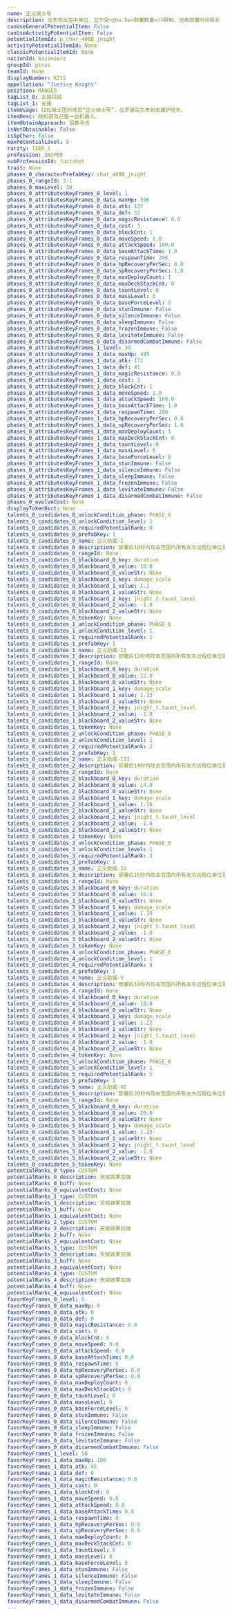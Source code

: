 ```yaml
---
name: 正义骑士号
description: 优先攻击空中单位，且不受<@ba.kw>部署数量</>限制，但再部署时间极长
canUseGeneralPotentialItem: False
canUseActivityPotentialItem: False
potentialItemId: p_char_4000_jnight
activityPotentialItemId: None
classicPotentialItemId: None
nationId: kazimierz
groupId: pinus
teamId: None
displayNumber: KZ15
appellation: "Justice Knight"
position: RANGED
tagList_0: 支援机械
tagList_1: 支援
itemUsage: 红松骑士团的成员“正义骑士号”，在罗德岛负责射击援护任务。
itemDesc: 她知道自己是一台机器人。
itemObtainApproach: 招募寻访
isNotObtainable: False
isSpChar: False
maxPotentialLevel: 5
rarity: TIER_1
profession: SNIPER
subProfessionId: fastshot
trait: None
phases_0_characterPrefabKey: char_4000_jnight
phases_0_rangeId: 3-1
phases_0_maxLevel: 30
phases_0_attributesKeyFrames_0_level: 1
phases_0_attributesKeyFrames_0_data_maxHp: 396
phases_0_attributesKeyFrames_0_data_atk: 137
phases_0_attributesKeyFrames_0_data_def: 32
phases_0_attributesKeyFrames_0_data_magicResistance: 0.0
phases_0_attributesKeyFrames_0_data_cost: 3
phases_0_attributesKeyFrames_0_data_blockCnt: 1
phases_0_attributesKeyFrames_0_data_moveSpeed: 1.0
phases_0_attributesKeyFrames_0_data_attackSpeed: 100.0
phases_0_attributesKeyFrames_0_data_baseAttackTime: 1.0
phases_0_attributesKeyFrames_0_data_respawnTime: 200
phases_0_attributesKeyFrames_0_data_hpRecoveryPerSec: 0.0
phases_0_attributesKeyFrames_0_data_spRecoveryPerSec: 1.0
phases_0_attributesKeyFrames_0_data_maxDeployCount: 1
phases_0_attributesKeyFrames_0_data_maxDeckStackCnt: 0
phases_0_attributesKeyFrames_0_data_tauntLevel: 0
phases_0_attributesKeyFrames_0_data_massLevel: 0
phases_0_attributesKeyFrames_0_data_baseForceLevel: 0
phases_0_attributesKeyFrames_0_data_stunImmune: False
phases_0_attributesKeyFrames_0_data_silenceImmune: False
phases_0_attributesKeyFrames_0_data_sleepImmune: False
phases_0_attributesKeyFrames_0_data_frozenImmune: False
phases_0_attributesKeyFrames_0_data_levitateImmune: False
phases_0_attributesKeyFrames_0_data_disarmedCombatImmune: False
phases_0_attributesKeyFrames_1_level: 30
phases_0_attributesKeyFrames_1_data_maxHp: 495
phases_0_attributesKeyFrames_1_data_atk: 172
phases_0_attributesKeyFrames_1_data_def: 41
phases_0_attributesKeyFrames_1_data_magicResistance: 0.0
phases_0_attributesKeyFrames_1_data_cost: 3
phases_0_attributesKeyFrames_1_data_blockCnt: 1
phases_0_attributesKeyFrames_1_data_moveSpeed: 1.0
phases_0_attributesKeyFrames_1_data_attackSpeed: 100.0
phases_0_attributesKeyFrames_1_data_baseAttackTime: 1.0
phases_0_attributesKeyFrames_1_data_respawnTime: 200
phases_0_attributesKeyFrames_1_data_hpRecoveryPerSec: 0.0
phases_0_attributesKeyFrames_1_data_spRecoveryPerSec: 1.0
phases_0_attributesKeyFrames_1_data_maxDeployCount: 1
phases_0_attributesKeyFrames_1_data_maxDeckStackCnt: 0
phases_0_attributesKeyFrames_1_data_tauntLevel: 0
phases_0_attributesKeyFrames_1_data_massLevel: 0
phases_0_attributesKeyFrames_1_data_baseForceLevel: 0
phases_0_attributesKeyFrames_1_data_stunImmune: False
phases_0_attributesKeyFrames_1_data_silenceImmune: False
phases_0_attributesKeyFrames_1_data_sleepImmune: False
phases_0_attributesKeyFrames_1_data_frozenImmune: False
phases_0_attributesKeyFrames_1_data_levitateImmune: False
phases_0_attributesKeyFrames_1_data_disarmedCombatImmune: False
phases_0_evolveCost: None
displayTokenDict: None
talents_0_candidates_0_unlockCondition_phase: PHASE_0
talents_0_candidates_0_unlockCondition_level: 1
talents_0_candidates_0_requiredPotentialRank: 0
talents_0_candidates_0_prefabKey: 1
talents_0_candidates_0_name: 正义助威·I
talents_0_candidates_0_description: 部署后10秒内攻击范围内所有友方远程位单位更不容易被攻击且敌方空中单位获得10%的<$ba.fragile>脆弱</>效果
talents_0_candidates_0_rangeId: None
talents_0_candidates_0_blackboard_0_key: duration
talents_0_candidates_0_blackboard_0_value: 10.0
talents_0_candidates_0_blackboard_0_valueStr: None
talents_0_candidates_0_blackboard_1_key: damage_scale
talents_0_candidates_0_blackboard_1_value: 1.1
talents_0_candidates_0_blackboard_1_valueStr: None
talents_0_candidates_0_blackboard_2_key: jnight_t.taunt_level
talents_0_candidates_0_blackboard_2_value: -1.0
talents_0_candidates_0_blackboard_2_valueStr: None
talents_0_candidates_0_tokenKey: None
talents_0_candidates_1_unlockCondition_phase: PHASE_0
talents_0_candidates_1_unlockCondition_level: 1
talents_0_candidates_1_requiredPotentialRank: 1
talents_0_candidates_1_prefabKey: 1
talents_0_candidates_1_name: 正义助威·II
talents_0_candidates_1_description: 部署后12秒内攻击范围内所有友方远程位单位更不容易被攻击且敌方空中单位获得13%的<$ba.fragile>脆弱</>效果
talents_0_candidates_1_rangeId: None
talents_0_candidates_1_blackboard_0_key: duration
talents_0_candidates_1_blackboard_0_value: 12.0
talents_0_candidates_1_blackboard_0_valueStr: None
talents_0_candidates_1_blackboard_1_key: damage_scale
talents_0_candidates_1_blackboard_1_value: 1.13
talents_0_candidates_1_blackboard_1_valueStr: None
talents_0_candidates_1_blackboard_2_key: jnight_t.taunt_level
talents_0_candidates_1_blackboard_2_value: -1.0
talents_0_candidates_1_blackboard_2_valueStr: None
talents_0_candidates_1_tokenKey: None
talents_0_candidates_2_unlockCondition_phase: PHASE_0
talents_0_candidates_2_unlockCondition_level: 1
talents_0_candidates_2_requiredPotentialRank: 2
talents_0_candidates_2_prefabKey: 1
talents_0_candidates_2_name: 正义助威·III
talents_0_candidates_2_description: 部署后14秒内攻击范围内所有友方远程位单位更不容易被攻击且敌方空中单位获得16%的<$ba.fragile>脆弱</>效果
talents_0_candidates_2_rangeId: None
talents_0_candidates_2_blackboard_0_key: duration
talents_0_candidates_2_blackboard_0_value: 14.0
talents_0_candidates_2_blackboard_0_valueStr: None
talents_0_candidates_2_blackboard_1_key: damage_scale
talents_0_candidates_2_blackboard_1_value: 1.16
talents_0_candidates_2_blackboard_1_valueStr: None
talents_0_candidates_2_blackboard_2_key: jnight_t.taunt_level
talents_0_candidates_2_blackboard_2_value: -1.0
talents_0_candidates_2_blackboard_2_valueStr: None
talents_0_candidates_2_tokenKey: None
talents_0_candidates_3_unlockCondition_phase: PHASE_0
talents_0_candidates_3_unlockCondition_level: 1
talents_0_candidates_3_requiredPotentialRank: 3
talents_0_candidates_3_prefabKey: 1
talents_0_candidates_3_name: 正义助威·IV
talents_0_candidates_3_description: 部署后16秒内攻击范围内所有友方远程位单位更不容易被攻击且敌方空中单位获得19%的<$ba.fragile>脆弱</>效果
talents_0_candidates_3_rangeId: None
talents_0_candidates_3_blackboard_0_key: duration
talents_0_candidates_3_blackboard_0_value: 16.0
talents_0_candidates_3_blackboard_0_valueStr: None
talents_0_candidates_3_blackboard_1_key: damage_scale
talents_0_candidates_3_blackboard_1_value: 1.19
talents_0_candidates_3_blackboard_1_valueStr: None
talents_0_candidates_3_blackboard_2_key: jnight_t.taunt_level
talents_0_candidates_3_blackboard_2_value: -1.0
talents_0_candidates_3_blackboard_2_valueStr: None
talents_0_candidates_3_tokenKey: None
talents_0_candidates_4_unlockCondition_phase: PHASE_0
talents_0_candidates_4_unlockCondition_level: 1
talents_0_candidates_4_requiredPotentialRank: 4
talents_0_candidates_4_prefabKey: 1
talents_0_candidates_4_name: 正义助威·V
talents_0_candidates_4_description: 部署后18秒内攻击范围内所有友方远程位单位更不容易被攻击且敌方空中单位获得22%的<$ba.fragile>脆弱</>效果
talents_0_candidates_4_rangeId: None
talents_0_candidates_4_blackboard_0_key: duration
talents_0_candidates_4_blackboard_0_value: 18.0
talents_0_candidates_4_blackboard_0_valueStr: None
talents_0_candidates_4_blackboard_1_key: damage_scale
talents_0_candidates_4_blackboard_1_value: 1.22
talents_0_candidates_4_blackboard_1_valueStr: None
talents_0_candidates_4_blackboard_2_key: jnight_t.taunt_level
talents_0_candidates_4_blackboard_2_value: -1.0
talents_0_candidates_4_blackboard_2_valueStr: None
talents_0_candidates_4_tokenKey: None
talents_0_candidates_5_unlockCondition_phase: PHASE_0
talents_0_candidates_5_unlockCondition_level: 1
talents_0_candidates_5_requiredPotentialRank: 5
talents_0_candidates_5_prefabKey: 1
talents_0_candidates_5_name: 正义助威·VI
talents_0_candidates_5_description: 部署后20秒内攻击范围内所有友方远程位单位更不容易被攻击且敌方空中单位获得25%的<$ba.fragile>脆弱</>效果
talents_0_candidates_5_rangeId: None
talents_0_candidates_5_blackboard_0_key: duration
talents_0_candidates_5_blackboard_0_value: 20.0
talents_0_candidates_5_blackboard_0_valueStr: None
talents_0_candidates_5_blackboard_1_key: damage_scale
talents_0_candidates_5_blackboard_1_value: 1.25
talents_0_candidates_5_blackboard_1_valueStr: None
talents_0_candidates_5_blackboard_2_key: jnight_t.taunt_level
talents_0_candidates_5_blackboard_2_value: -1.0
talents_0_candidates_5_blackboard_2_valueStr: None
talents_0_candidates_5_tokenKey: None
potentialRanks_0_type: CUSTOM
potentialRanks_0_description: 天赋效果加强
potentialRanks_0_buff: None
potentialRanks_0_equivalentCost: None
potentialRanks_1_type: CUSTOM
potentialRanks_1_description: 天赋效果加强
potentialRanks_1_buff: None
potentialRanks_1_equivalentCost: None
potentialRanks_2_type: CUSTOM
potentialRanks_2_description: 天赋效果加强
potentialRanks_2_buff: None
potentialRanks_2_equivalentCost: None
potentialRanks_3_type: CUSTOM
potentialRanks_3_description: 天赋效果加强
potentialRanks_3_buff: None
potentialRanks_3_equivalentCost: None
potentialRanks_4_type: CUSTOM
potentialRanks_4_description: 天赋效果加强
potentialRanks_4_buff: None
potentialRanks_4_equivalentCost: None
favorKeyFrames_0_level: 0
favorKeyFrames_0_data_maxHp: 0
favorKeyFrames_0_data_atk: 0
favorKeyFrames_0_data_def: 0
favorKeyFrames_0_data_magicResistance: 0.0
favorKeyFrames_0_data_cost: 0
favorKeyFrames_0_data_blockCnt: 0
favorKeyFrames_0_data_moveSpeed: 0.0
favorKeyFrames_0_data_attackSpeed: 0.0
favorKeyFrames_0_data_baseAttackTime: 0.0
favorKeyFrames_0_data_respawnTime: 0
favorKeyFrames_0_data_hpRecoveryPerSec: 0.0
favorKeyFrames_0_data_spRecoveryPerSec: 0.0
favorKeyFrames_0_data_maxDeployCount: 0
favorKeyFrames_0_data_maxDeckStackCnt: 0
favorKeyFrames_0_data_tauntLevel: 0
favorKeyFrames_0_data_massLevel: 0
favorKeyFrames_0_data_baseForceLevel: 0
favorKeyFrames_0_data_stunImmune: False
favorKeyFrames_0_data_silenceImmune: False
favorKeyFrames_0_data_sleepImmune: False
favorKeyFrames_0_data_frozenImmune: False
favorKeyFrames_0_data_levitateImmune: False
favorKeyFrames_0_data_disarmedCombatImmune: False
favorKeyFrames_1_level: 50
favorKeyFrames_1_data_maxHp: 100
favorKeyFrames_1_data_atk: 45
favorKeyFrames_1_data_def: 0
favorKeyFrames_1_data_magicResistance: 0.0
favorKeyFrames_1_data_cost: 0
favorKeyFrames_1_data_blockCnt: 0
favorKeyFrames_1_data_moveSpeed: 0.0
favorKeyFrames_1_data_attackSpeed: 0.0
favorKeyFrames_1_data_baseAttackTime: 0.0
favorKeyFrames_1_data_respawnTime: 0
favorKeyFrames_1_data_hpRecoveryPerSec: 0.0
favorKeyFrames_1_data_spRecoveryPerSec: 0.0
favorKeyFrames_1_data_maxDeployCount: 0
favorKeyFrames_1_data_maxDeckStackCnt: 0
favorKeyFrames_1_data_tauntLevel: 0
favorKeyFrames_1_data_massLevel: 0
favorKeyFrames_1_data_baseForceLevel: 0
favorKeyFrames_1_data_stunImmune: False
favorKeyFrames_1_data_silenceImmune: False
favorKeyFrames_1_data_sleepImmune: False
favorKeyFrames_1_data_frozenImmune: False
favorKeyFrames_1_data_levitateImmune: False
favorKeyFrames_1_data_disarmedCombatImmune: False
---
```


